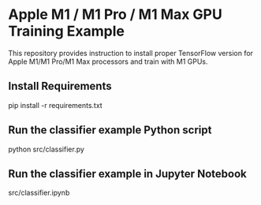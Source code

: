 # Apple M1 / M1 Pro / M1 Max GPU Training Example

This repository provides instruction to install proper TensorFlow version for Apple M1/M1 Pro/M1 Max processors and train with M1 GPUs.

## Install Requirements

pip install -r requirements.txt

## Run the classifier example Python script

python src/classifier.py

## Run the classifier example in Jupyter Notebook

src/classifier.ipynb
